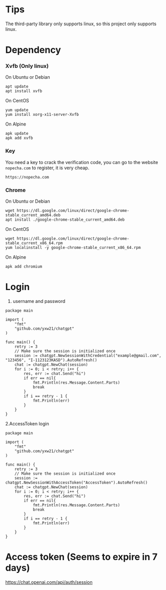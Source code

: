 # Tips
The third-party library only supports linux, so this project only supports linux.

# Dependency

### Xvfb (Only linux)

On Ubuntu or Debian
```
apt update
apt install xvfb
```
On CentOS
```
yum update
yum install xorg-x11-server-Xvfb
```
On Alpine
```
apk update
apk add xvfb
```
### Key
You need a key to crack the verification code, you can go to the website `nopecha.com` to register, it is very cheap.

```
https://nopecha.com
```
### Chrome

On Ubuntu or Debian
```
wget https://dl.google.com/linux/direct/google-chrome-stable_current_amd64.deb
apt install ./google-chrome-stable_current_amd64.deb
```
On CentOS
```
wget https://dl.google.com/linux/direct/google-chrome-stable_current_x86_64.rpm
yum localinstall -y google-chrome-stable_current_x86_64.rpm
```
On Alpine
```
apk add chromium
```

# Login
1. username and password
```golang
package main

import (
	"fmt"
	"github.com/yxw21/chatgpt"
)

func main() {
	retry := 3
	// Make sure the session is initialized once
	session := chatgpt.NewSessionWithCredential("example@gmail.com", "123456", "I-1123123KASD").AutoRefresh()
	chat := chatgpt.NewChat(session)
	for i := 0; i < retry; i++ {
		res, err := chat.Send("hi")
		if err == nil{
			fmt.Println(res.Message.Content.Parts)
			break
        }
		if i == retry - 1 {
			fmt.Println(err)
		}
	}
}
```
2.AccessToken login
```golang
package main

import (
	"fmt"
	"github.com/yxw21/chatgpt"
)

func main() {
	retry := 3
	// Make sure the session is initialized once
	session := chatgpt.NewSessionWithAccessToken("AccessToken").AutoRefresh()
	chat := chatgpt.NewChat(session)
	for i := 0; i < retry; i++ {
		res, err := chat.Send("hi")
		if err == nil{
			fmt.Println(res.Message.Content.Parts)
			break
		}
		if i == retry - 1 {
			fmt.Println(err)
		}
	}
}
```
# Access token (Seems to expire in 7 days)

https://chat.openai.com/api/auth/session
